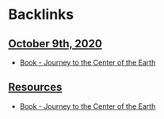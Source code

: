 
# Backlinks
## [October 9th, 2020](<October 9th, 2020.md>)
- [Book - Journey to the Center of the Earth](<Book - Journey to the Center of the Earth.md>)

## [Resources](<Resources.md>)
- [Book - Journey to the Center of the Earth](<Book - Journey to the Center of the Earth.md>)

